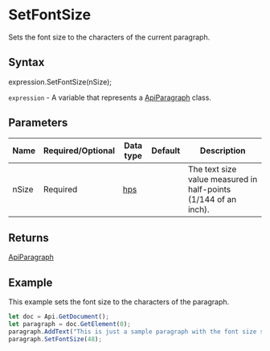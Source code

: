 # SetFontSize

Sets the font size to the characters of the current paragraph.

## Syntax

expression.SetFontSize(nSize);

`expression` - A variable that represents a [ApiParagraph](../ApiParagraph.md) class.

## Parameters

| **Name** | **Required/Optional** | **Data type** | **Default** | **Description** |
| ------------- | ------------- | ------------- | ------------- | ------------- |
| nSize | Required | [hps](../../Enumeration/hps.md) |  | The text size value measured in half-points (1/144 of an inch). |

## Returns

[ApiParagraph](../../ApiParagraph/ApiParagraph.md)

## Example

This example sets the font size to the characters of the paragraph.

```javascript
let doc = Api.GetDocument();
let paragraph = doc.GetElement(0);
paragraph.AddText("This is just a sample paragraph with the font size set to 24 points.");
paragraph.SetFontSize(48);
```
